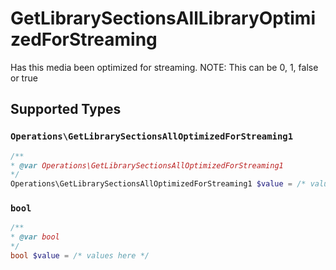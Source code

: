 # GetLibrarySectionsAllLibraryOptimizedForStreaming

Has this media been optimized for streaming. NOTE: This can be 0, 1, false or true


## Supported Types

### `Operations\GetLibrarySectionsAllOptimizedForStreaming1`

```php
/**
* @var Operations\GetLibrarySectionsAllOptimizedForStreaming1
*/
Operations\GetLibrarySectionsAllOptimizedForStreaming1 $value = /* values here */
```

### `bool`

```php
/**
* @var bool
*/
bool $value = /* values here */
```

